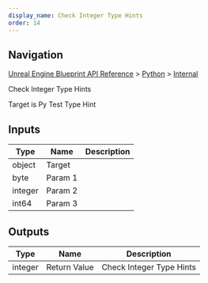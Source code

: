 ```yaml
---
display_name: Check Integer Type Hints
order: 14
---
```

## Navigation

[Unreal Engine Blueprint API Reference](https://dev.epicgames.com/documentation/en-us/unreal-engine/BlueprintAPI) > [Python](https://dev.epicgames.com/documentation/en-us/unreal-engine/BlueprintAPI/Python) > [Internal](https://dev.epicgames.com/documentation/en-us/unreal-engine/BlueprintAPI/Python/Internal)

Check Integer Type Hints

Target is Py Test Type Hint

## Inputs

| Type | Name | Description |
| --- | --- | --- |
| object | Target |  |
| byte | Param 1 |  |
| integer | Param 2 |  |
| int64 | Param 3 |  |

## Outputs

| Type | Name | Description |
| --- | --- | --- |
| integer | Return Value | Check Integer Type Hints |
